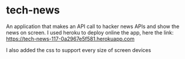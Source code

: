 # tech-news

An application that makes an API call to hacker news APIs and show the news on screen.
I used heroku to deploy online the app, here the link: https://tech-news-117-0a2967e5f581.herokuapp.com

I also added the css to support every size of screen devices